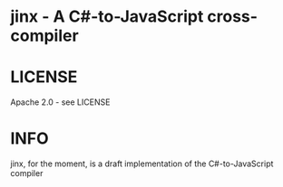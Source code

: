 jinx - A C#-to-JavaScript cross-compiler
=======

# LICENSE
Apache 2.0 - see LICENSE

# INFO
jinx, for the moment, is a draft implementation of the C#-to-JavaScript compiler

